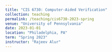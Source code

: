 ```yaml
---
title: "CIS 6730: Computer-Aided Verification"
collection: teaching
permalink: /teaching/cis6730-2023-spring
venue: "University of Pennsylvania"
date: 2023-01-01
location: "Philadelphia, PA"
term: "Spring 2023"
instructor: "Rajeev Alur"
---
```


